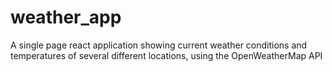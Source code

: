 # weather_app
A single page react application showing current weather conditions and temperatures of several different locations, using the OpenWeatherMap API 
